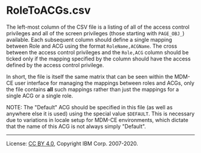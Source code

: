 <!-- SPDX-License-Identifier: CC-BY-4.0 -->
<!-- Copyright IBM Corp. 2007-2020 -->

# RoleToACGs.csv

The left-most column of the CSV file is a listing of all of the access control privileges and all of the screen
privileges (those starting with `PAGE_OBJ_`) available. Each subsequent column should define a single
mapping between Role and ACG using the format `RoleName,ACGName`. The cross between the
access control privileges and the `Role,ACG` column should be ticked only if the mapping specified by
the column should have the access defined by the access control privilege.

In short, the file is itself the same matrix that can be seen within the MDM-CE user interface for managing the
mappings between roles and ACGs, only the file contains **all** such mappings rather than just the mappings for a single
ACG or a single role.

NOTE: The "Default" ACG should be specified in this file (as well as anywhere else it is used) using the special
value `$DEFAULT`. This is necessary due to variations in locale setup for MDM-CE environments, which dictate that
the name of this ACG is not always simply "Default".

----
License: [CC BY 4.0](https://creativecommons.org/licenses/by/4.0/),
Copyright IBM Corp. 2007-2020.
